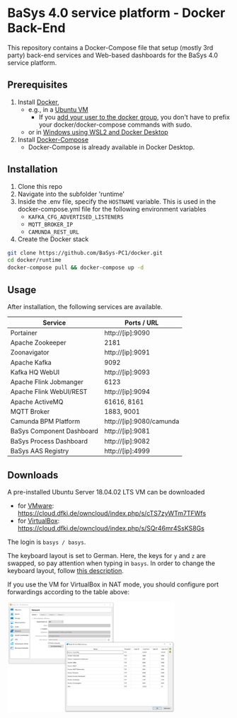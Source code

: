 # BaSys 4.0 service platform - Docker Back-End

This repository contains a Docker-Compose file that setup (mostly 3rd party) back-end services and Web-based dashboards for the BaSys 4.0 service platform.

## Prerequisites

 1) Install [Docker](https://docs.docker.com/install/), 
    * e.g., in a [Ubuntu VM](https://docs.docker.com/install/linux/docker-ce/ubuntu/)
      * If you [add your user to the docker group](https://docs.docker.com/install/linux/linux-postinstall/), you don't have to prefix your docker/docker-compose commands with sudo.
	* or in [Windows using WSL2 and Docker Desktop](https://nickjanetakis.com/blog/a-linux-dev-environment-on-windows-with-wsl-2-docker-desktop-and-more)
 2) Install [Docker-Compose](https://docs.docker.com/compose/install/)
    * Docker-Compose is already available in Docker Desktop.

## Installation

1) Clone this repo
2) Navigate into the subfolder 'runtime'
3) Inside the .env file, specify the `HOSTNAME` variable. This is used in the docker-compose.yml file for the following environment variables
   * `KAFKA_CFG_ADVERTISED_LISTENERS`
   * `MQTT_BROKER_IP`
   * `CAMUNDA_REST_URL`
4) Create the Docker stack

```bash
git clone https://github.com/BaSys-PC1/docker.git
cd docker/runtime
docker-compose pull && docker-compose up -d
```

## Usage

After installation, the following services are available.

| Service | Ports / URL |
| ------ | ------ |
| Portainer                   | http://[ip]:9090 |
| Apache Zookeeper            | 2181 | 
| Zoonavigator                | http://[ip]:9091 | 
| Apache Kafka                | 9092 | 
| Kafka HQ WebUI              | http://[ip]:9093 | 
| Apache Flink Jobmanger      | 6123 | 
| Apache Flink WebUI/REST     | http://[ip]:9094 | 
| Apache ActiveMQ             | 61616, 8161 | 
| MQTT Broker                 | 1883, 9001 | 
| Camunda BPM Platform        | http://[ip]:9080/camunda | 
| BaSys Component Dashboard   | http://[ip]:9081 |
| BaSys Process Dashboard     | http://[ip]:9082 |
| BaSys AAS Registry          | http://[ip]:4999 |

## Downloads

A pre-installed Ubuntu Server 18.04.02 LTS VM can be downloaded
*  for [VMware](https://my.vmware.com/en/web/vmware/free#desktop_end_user_computing/vmware_workstation_player/15_0): https://cloud.dfki.de/owncloud/index.php/s/cTS7zyWTm7TFWfs
*  for [VirtualBox](https://www.virtualbox.org/wiki/Downloads): https://cloud.dfki.de/owncloud/index.php/s/SQr46mr4SsKS8Gs

The login is `basys / basys`.

The keyboard layout is set to German. Here, the keys for `y` and `z` are swapped, so pay attention when typing in `basys`. In order to change the keyboard layout, follow [this description](https://askubuntu.com/questions/342066/how-to-permanently-configure-keyboard).

If you use the VM for VirtualBox in NAT mode, you should configure port forwardings according to the table above:

<img src='/docs/virtualbox-port-forwardings.png?raw=true' width='75%' height='75%'>

